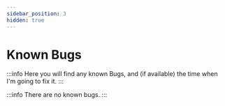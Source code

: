 ```yaml
---
sidebar_position: 3
hidden: true
---
```


# Known Bugs
:::info
Here you will find any known Bugs, and (if available) the time when I'm going to fix it.
:::

:::info
There are no known bugs.
:::
